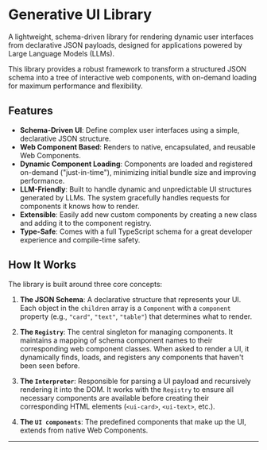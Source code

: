 # Generative UI Library

A lightweight, schema-driven library for rendering dynamic user interfaces from declarative JSON payloads, designed for applications powered by Large Language Models (LLMs).

This library provides a robust framework to transform a structured JSON schema into a tree of interactive web components, with on-demand loading for maximum performance and flexibility.

## Features

-   **Schema-Driven UI**: Define complex user interfaces using a simple, declarative JSON structure.
-   **Web Component Based**: Renders to native, encapsulated, and reusable Web Components.
-   **Dynamic Component Loading**: Components are loaded and registered on-demand ("just-in-time"), minimizing initial bundle size and improving performance.
-   **LLM-Friendly**: Built to handle dynamic and unpredictable UI structures generated by LLMs. The system gracefully handles requests for components it knows how to render.
-   **Extensible**: Easily add new custom components by creating a new class and adding it to the component registry.
-   **Type-Safe**: Comes with a full TypeScript schema for a great developer experience and compile-time safety.

## How It Works

The library is built around three core concepts:

1.  **The JSON Schema**: A declarative structure that represents your UI. Each object in the `children` array is a `Component` with a `component` property (e.g., `"card"`, `"text"`, `"table"`) that determines what to render.

2.  **The `Registry`**: The central singleton for managing components. It maintains a mapping of schema component names to their corresponding web component classes. When asked to render a UI, it dynamically finds, loads, and registers any components that haven't been seen before.

3.  **The `Interpreter`**: Responsible for parsing a UI payload and recursively rendering it into the DOM. It works with the `Registry` to ensure all necessary components are available before creating their corresponding HTML elements (`<ui-card>`, `<ui-text>`, etc.).

4.  **The `UI components`**: The predefined components that make up the UI, extends from native Web Components.

---
